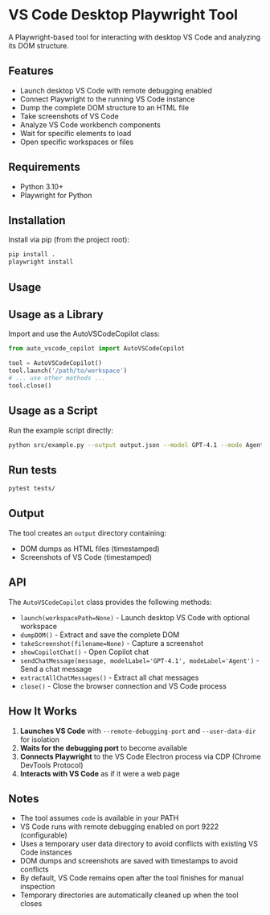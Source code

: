 # VS Code Desktop Playwright Tool

A Playwright-based tool for interacting with desktop VS Code and analyzing its DOM structure.

## Features

- Launch desktop VS Code with remote debugging enabled
- Connect Playwright to the running VS Code instance
- Dump the complete DOM structure to an HTML file
- Take screenshots of VS Code
- Analyze VS Code workbench components
- Wait for specific elements to load
- Open specific workspaces or files

## Requirements

- Python 3.10+
- Playwright for Python


## Installation

Install via pip (from the project root):
```bash
pip install .
playwright install
```

## Usage


## Usage as a Library

Import and use the AutoVSCodeCopilot class:
```python
from auto_vscode_copilot import AutoVSCodeCopilot

tool = AutoVSCodeCopilot()
tool.launch('/path/to/workspace')
# ... use other methods ...
tool.close()
```

## Usage as a Script

Run the example script directly:
```bash
python src/example.py --output output.json --model GPT-4.1 --mode Agent --prompt "Your prompt here"
```

## Run tests
```bash
pytest tests/
```

## Output

The tool creates an `output` directory containing:
- DOM dumps as HTML files (timestamped)
- Screenshots of VS Code (timestamped)

## API


The `AutoVSCodeCopilot` class provides the following methods:

- `launch(workspacePath=None)` - Launch desktop VS Code with optional workspace
- `dumpDOM()` - Extract and save the complete DOM
- `takeScreenshot(filename=None)` - Capture a screenshot
- `showCopilotChat()` - Open Copilot chat
- `sendChatMessage(message, modelLabel='GPT-4.1', modeLabel='Agent')` - Send a chat message
- `extractAllChatMessages()` - Extract all chat messages
- `close()` - Close the browser connection and VS Code process

## How It Works

1. **Launches VS Code** with `--remote-debugging-port` and `--user-data-dir` for isolation
2. **Waits for the debugging port** to become available
3. **Connects Playwright** to the VS Code Electron process via CDP (Chrome DevTools Protocol)
4. **Interacts with VS Code** as if it were a web page

## Notes

- The tool assumes `code` is available in your PATH
- VS Code runs with remote debugging enabled on port 9222 (configurable)
- Uses a temporary user data directory to avoid conflicts with existing VS Code instances
- DOM dumps and screenshots are saved with timestamps to avoid conflicts
- By default, VS Code remains open after the tool finishes for manual inspection
- Temporary directories are automatically cleaned up when the tool closes
